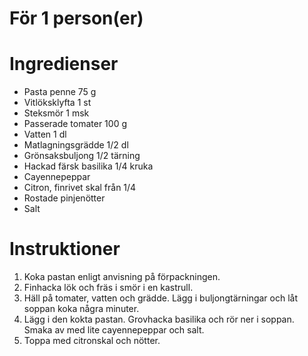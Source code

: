# För 1 person(er)
# Ingredienser
- Pasta penne 75 g
- Vitlöksklyfta 1 st
- Steksmör 1 msk
- Passerade tomater 100 g
- Vatten 1 dl
- Matlagningsgrädde 1/2 dl
- Grönsaksbuljong 1/2 tärning
- Hackad färsk basilika 1/4 kruka
- Cayennepeppar
- Citron, finrivet skal från 1/4
- Rostade pinjenötter
- Salt
# Instruktioner
1. Koka pastan enligt anvisning på förpackningen.
2. Finhacka lök och fräs i smör i en kastrull.
3. Häll på tomater, vatten och grädde. Lägg i buljongtärningar och låt soppan koka några minuter.
4. Lägg i den kokta pastan. Grovhacka basilika och rör ner i soppan. Smaka av med lite cayennepeppar och salt.
5. Toppa med citronskal och nötter.